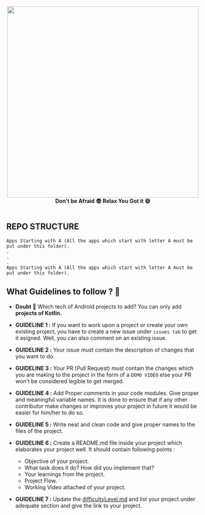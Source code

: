 <div align="center">
<img width="500" src="https://user-images.githubusercontent.com/94545831/217719838-a4c79f26-e198-405d-aae6-a17916b3dc9d.png" /></div>
<div align="center"><b> Don't be Afraid 😨 Relax You Got it 😄 </b></div>

<br>

## REPO STRUCTURE

```
Apps Starting with A (All the apps which start with letter A must be put under this folder).
.
.
.
Apps Starting with A (All the apps which start with letter A must be put under this folder).
```


## What Guidelines to follow ? 🤔

- **Doubt 🥱** Which tech of Android projects to add? You can only add **projects of Kotlin.**

- **GUIDELINE 1 :** If you want to work upon a project or create your own existing project, you have to create a new issue under `issues tab` to get it asigned. Well,
you can also comment on an existing issue.

- **GUIDELINE 2 :** Your issue must contain the description of changes that you want to do.
- **GUIDELINE 3 :** Your PR (Pull Request) must contain the changes which you are making to the project in the form of a `DEMO VIDEO` else your PR won't be considered
legible to get merged.

- **GUIDELINE 4 :**  Add Proper comments in your code modules. Give proper and meaningful variable names. It is done to ensure that if any other contributor make changes
 or improves your project in future it would be easier for him/her to do so.
 
-  **GUIDELINE 5 :**  Write neat and clean code and give proper names to the files of the project.
-  **GUIDELINE 6 :** Create a README.md file inside your project which elaborates your project well. It should contain following points :
   - Objective of your project.
   - What task does it do? How did you implement that?
   - Your learnings from the project.
   - Project Flow.
   - Working Video attached of your project.

- **GUIDELINE 7 :** Update the [difficultyLevel.md](https://github.com/utkarsh006/Android-A-to-Z-Projects/blob/main/difficultyLevel.md) and list your project under adequate section and give the link to your project.
